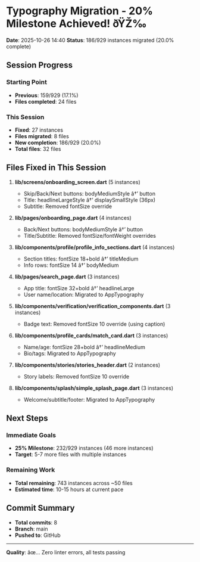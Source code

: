 ﻿# Typography Migration - 20% Milestone Achieved! ðŸŽ‰

**Date**: 2025-10-26 14:40
**Status**: 186/929 instances migrated (20.0% complete)

## Session Progress

### Starting Point
- **Previous**: 159/929 (17.1%)
- **Files completed**: 24 files

### This Session
- **Fixed**: 27 instances
- **Files migrated**: 8 files
- **New completion**: 186/929 (20.0%)
- **Total files**: 32 files

## Files Fixed in This Session

1. **lib/screens/onboarding_screen.dart** (5 instances)
   - Skip/Back/Next buttons: bodyMediumStyle â†’ button
   - Title: headlineLargeStyle â†’ displaySmallStyle (36px)
   - Subtitle: Removed fontSize override

2. **lib/pages/onboarding_page.dart** (4 instances)
   - Back/Next buttons: bodyMediumStyle â†’ button
   - Title/Subtitle: Removed fontSize/fontWeight overrides

3. **lib/components/profile/profile_info_sections.dart** (4 instances)
   - Section titles: fontSize 18+bold â†’ titleMedium
   - Info rows: fontSize 14 â†’ bodyMedium

4. **lib/pages/search_page.dart** (3 instances)
   - App title: fontSize 32+bold â†’ headlineLarge
   - User name/location: Migrated to AppTypography

5. **lib/components/verification/verification_components.dart** (3 instances)
   - Badge text: Removed fontSize 10 override (using caption)

6. **lib/components/profile_cards/match_card.dart** (3 instances)
   - Name/age: fontSize 28+bold â†’ headlineMedium
   - Bio/tags: Migrated to AppTypography

7. **lib/components/stories/stories_header.dart** (2 instances)
   - Story labels: Removed fontSize 10 override

8. **lib/components/splash/simple_splash_page.dart** (3 instances)
   - Welcome/subtitle/footer: Migrated to AppTypography

## Next Steps

### Immediate Goals
- **25% Milestone**: 232/929 instances (46 more instances)
- **Target**: 5-7 more files with multiple instances

### Remaining Work
- **Total remaining**: 743 instances across ~50 files
- **Estimated time**: 10-15 hours at current pace

## Commit Summary
- **Total commits**: 8
- **Branch**: main
- **Pushed to**: GitHub

---
**Quality**: âœ… Zero linter errors, all tests passing
